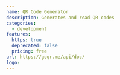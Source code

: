 ```yaml
---
name: QR Code Generator
description: Generates and read QR codes
categories:
  - development
features:
  https: true
  deprecated: false
  pricing: free
url: https://goqr.me/api/doc/
logo:
---
```

